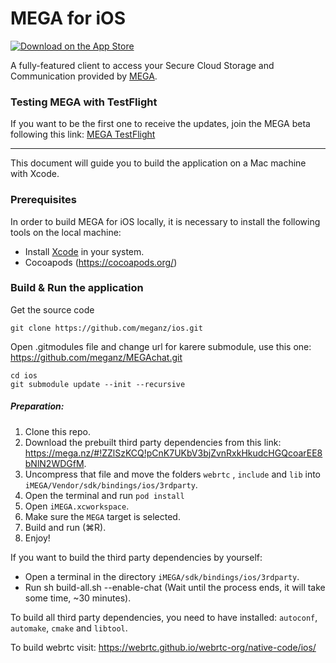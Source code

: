 MEGA for iOS
===============

[![Download on the App Store](https://linkmaker.itunes.apple.com/en-us/badge-lrg.svg?releaseDate=2013-11-26&kind=iossoftware&bubble=ios_apps)](https://apps.apple.com/app/mega/id706857885?mt=8)

A fully-featured client to access your Secure Cloud Storage and Communication provided by [MEGA](https://mega.nz).

### Testing MEGA with TestFlight

If you want to be the first one to receive the updates, join the MEGA beta following this link: [MEGA TestFlight](https://testflight.apple.com/join/4x1P5Tnx)

---

This document will guide you to build the application on a Mac machine with Xcode.

### Prerequisites
In order to build MEGA for iOS locally, it is necessary to install the following tools on the local machine:

- Install [Xcode](https://itunes.apple.com/app/xcode/id497799835?mt=12) in your system.
- Cocoapods (https://cocoapods.org/)



### Build & Run the application

Get the source code

```
git clone https://github.com/meganz/ios.git
```

Open .gitmodules file and change url for karere submodule, use this one: https://github.com/meganz/MEGAchat.git

```
cd ios
git submodule update --init --recursive
```

##### Preparation:
1. Clone this repo.
2. Download the prebuilt third party dependencies from this link: https://mega.nz/#!ZZlSzKCQ!pCnK7UKbV3bjZvnRxkHkudcHGQcoarEE8bNlN2WDGfM.
3. Uncompress that file and move the folders `webrtc` , `include` and `lib` into `iMEGA/Vendor/sdk/bindings/ios/3rdparty`.
4. Open the terminal and run `pod install`
5. Open `iMEGA.xcworkspace`.
6. Make sure the `MEGA` target is selected.
7. Build and run (⌘R).
8. Enjoy!

If you want to build the third party dependencies by yourself: 
- Open a terminal in the directory `iMEGA/sdk/bindings/ios/3rdparty`. 
- Run sh build-all.sh --enable-chat (Wait until the process ends, it will take some time, ~30 minutes). 

To build all third party dependencies, you need to have installed: `autoconf`, `automake`, `cmake` and `libtool`. 

To build webrtc visit: https://webrtc.github.io/webrtc-org/native-code/ios/
